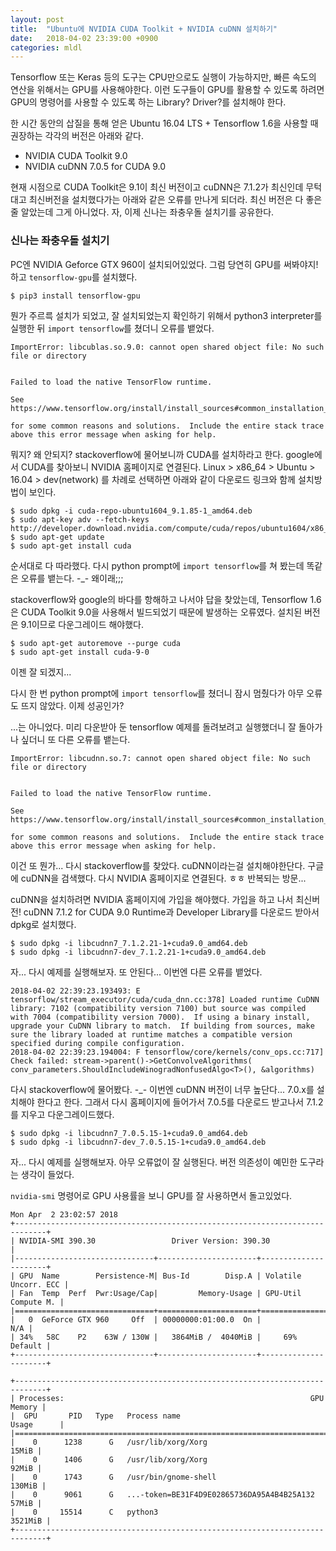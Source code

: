 ```yaml
---
layout: post
title:  "Ubuntu에 NVIDIA CUDA Toolkit + NVIDIA cuDNN 설치하기"
date:   2018-04-02 23:39:00 +0900
categories: mldl
---
```

Tensorflow 또는 Keras 등의 도구는 CPU만으로도 실행이 가능하지만, 빠른 속도의 연산을 위해서는 GPU를 사용해야한다. 이런 도구들이 GPU를 활용할 수 있도록 하려면 GPU의 명령어를 사용할 수 있도록 하는 Library? Driver?를 설치해야 한다.

한 시간 동안의 삽질을 통해 얻은 Ubuntu 16.04 LTS + Tensorflow 1.6을 사용할 때 권장하는 각각의 버전은 아래와 같다.

* NVIDIA CUDA Toolkit 9.0
* NVIDIA cuDNN 7.0.5 for CUDA 9.0

현재 시점으로 CUDA Toolkit은 9.1이 최신 버전이고 cuDNN은 7.1.2가 최신인데 무턱대고 최신버전을 설치했다가는 아래와 같은 오류를 만나게 되더라. 최신 버전은 다 좋은 줄 알았는데 그게 아니었다. 자, 이제 신나는 좌충우돌 설치기를 공유한다.

### 신나는 좌충우돌 설치기

PC엔 NVIDIA Geforce GTX 960이 설치되어있었다. 그럼 당연히 GPU를 써봐야지! 하고 `tensorflow-gpu`를 설치했다.

```sh
$ pip3 install tensorflow-gpu
```

뭔가 주르륵 설치가 되었고, 잘 설치되었는지 확인하기 위해서 python3 interpreter를 실행한 뒤 `import tensorflow`를 쳤더니 오류를 뱉었다.

```
ImportError: libcublas.so.9.0: cannot open shared object file: No such file or directory


Failed to load the native TensorFlow runtime.

See https://www.tensorflow.org/install/install_sources#common_installation_problems

for some common reasons and solutions.  Include the entire stack trace
above this error message when asking for help.
```

뭐지? 왜 안되지? stackoverflow에 물어보니까 CUDA를 설치하라고 한다. google에서 CUDA를 찾아보니 NVIDIA 홈페이지로 연결된다.
Linux > x86_64 > Ubuntu > 16.04 > dev(network) 를 차례로 선택하면 아래와 같이 다운로드 링크와 함께 설치방법이 보인다.

```
$ sudo dpkg -i cuda-repo-ubuntu1604_9.1.85-1_amd64.deb
$ sudo apt-key adv --fetch-keys http://developer.download.nvidia.com/compute/cuda/repos/ubuntu1604/x86_64/7fa2af80.pub
$ sudo apt-get update
$ sudo apt-get install cuda
```

순서대로 다 따라했다. 다시 python prompt에 `import tensorflow`를 쳐 봤는데 똑같은 오류를 뱉는다. -_- 왜이래;;;

stackoverflow와 google의 바다를 항해하고 나서야 답을 찾았는데, Tensorflow 1.6은 CUDA Toolkit 9.0을 사용해서 빌드되었기 때문에 발생하는 오류였다. 설치된 버전은 9.1이므로 다운그레이드 해야했다.

```
$ sudo apt-get autoremove --purge cuda
$ sudo apt-get install cuda-9-0
```

이젠 잘 되겠지...

다시 한 번 python prompt에 `import tensorflow`를 쳤더니 잠시 멈췄다가 아무 오류도 뜨지 않았다. 이제 성공인가?

...는 아니었다. 미리 다운받아 둔 tensorflow 예제를 돌려보려고 실행했더니 잘 돌아가나 싶더니 또 다른 오류를 뱉는다.

```
ImportError: libcudnn.so.7: cannot open shared object file: No such file or directory


Failed to load the native TensorFlow runtime.

See https://www.tensorflow.org/install/install_sources#common_installation_problems

for some common reasons and solutions.  Include the entire stack trace
above this error message when asking for help.
```

이건 또 뭔가... 다시 stackoverflow를 찾았다. cuDNN이라는걸 설치해야한단다. 구글에 cuDNN을 검색했다. 다시 NVIDIA 홈페이지로 연결된다. ㅎㅎ 반복되는 방문...

cuDNN을 설치하려면 NVIDIA 홈페이지에 가입을 해야했다. 가입을 하고 나서 최신버전! cuDNN 7.1.2 for CUDA 9.0 Runtime과 Developer Library를 다운로드 받아서 dpkg로 설치했다.

```
$ sudo dpkg -i libcudnn7_7.1.2.21-1+cuda9.0_amd64.deb
$ sudo dpkg -i libcudnn7-dev_7.1.2.21-1+cuda9.0_amd64.deb
```

자... 다시 예제를 실행해보자. 또 안된다... 이번엔 다른 오류를 뱉었다.

```
2018-04-02 22:39:23.193493: E tensorflow/stream_executor/cuda/cuda_dnn.cc:378] Loaded runtime CuDNN library: 7102 (compatibility version 7100) but source was compiled with 7004 (compatibility version 7000).  If using a binary install, upgrade your CuDNN library to match.  If building from sources, make sure the library loaded at runtime matches a compatible version specified during compile configuration.
2018-04-02 22:39:23.194004: F tensorflow/core/kernels/conv_ops.cc:717] Check failed: stream->parent()->GetConvolveAlgorithms( conv_parameters.ShouldIncludeWinogradNonfusedAlgo<T>(), &algorithms)
```

다시 stackoverflow에 물어봤다. -_- 이번엔 cuDNN 버전이 너무 높단다... 7.0.x를 설치해야 한다고 한다. 그래서 다시 홈페이지에 들어가서 7.0.5를 다운로드 받고나서 7.1.2를 지우고 다운그레이드했다.

```
$ sudo dpkg -i libcudnn7_7.0.5.15-1+cuda9.0_amd64.deb
$ sudo dpkg -i libcudnn7-dev_7.0.5.15-1+cuda9.0_amd64.deb
```

자... 다시 예제를 실행해보자. 아무 오류없이 잘 실행된다. 버전 의존성이 예민한 도구라는 생각이 들었다.

`nvidia-smi` 명령어로 GPU 사용률을 보니 GPU를 잘 사용하면서 돌고있었다.

```
Mon Apr  2 23:02:57 2018
+-----------------------------------------------------------------------------+
| NVIDIA-SMI 390.30                 Driver Version: 390.30                    |
|-------------------------------+----------------------+----------------------+
| GPU  Name        Persistence-M| Bus-Id        Disp.A | Volatile Uncorr. ECC |
| Fan  Temp  Perf  Pwr:Usage/Cap|         Memory-Usage | GPU-Util  Compute M. |
|===============================+======================+======================|
|   0  GeForce GTX 960     Off  | 00000000:01:00.0  On |                  N/A |
| 34%   58C    P2    63W / 130W |   3864MiB /  4040MiB |     69%      Default |
+-------------------------------+----------------------+----------------------+

+-----------------------------------------------------------------------------+
| Processes:                                                       GPU Memory |
|  GPU       PID   Type   Process name                             Usage      |
|=============================================================================|
|    0      1238      G   /usr/lib/xorg/Xorg                            15MiB |
|    0      1406      G   /usr/lib/xorg/Xorg                            92MiB |
|    0      1743      G   /usr/bin/gnome-shell                         130MiB |
|    0      9061      G   ...-token=BE31F4D9E02865736DA95A4B4B25A132    57MiB |
|    0     15514      C   python3                                     3521MiB |
+-----------------------------------------------------------------------------+
```

